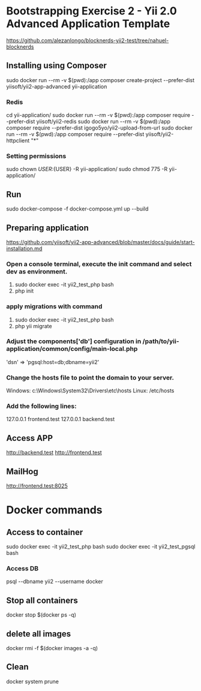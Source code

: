 # Bootstrapping Exercise 2 - Yii 2.0 Advanced Application Template
https://github.com/alezanlongo/blocknerds-yii2-test/tree/nahuel-blocknerds

## Installing using Composer
sudo docker run --rm -v $(pwd):/app composer create-project --prefer-dist yiisoft/yii2-app-advanced yii-application

### Redis
cd yii-application/
sudo docker run --rm -v $(pwd):/app composer require --prefer-dist yiisoft/yii2-redis
sudo docker run --rm -v $(pwd):/app composer require --prefer-dist igogo5yo/yii2-upload-from-url
sudo docker run --rm -v $(pwd):/app composer require --prefer-dist yiisoft/yii2-httpclient "*"

### Setting permissions
sudo chown ${USER}:${USER} -R yii-application/
sudo chmod 775 -R yii-application/

## Run
sudo docker-compose -f docker-compose.yml up --build

## Preparing application
https://github.com/yiisoft/yii2-app-advanced/blob/master/docs/guide/start-installation.md

### Open a console terminal, execute the init command and select dev as environment.
1. sudo docker exec -it yii2_test_php bash
2. php init

### apply migrations with command 
1. sudo docker exec -it yii2_test_php bash
2. php yii migrate

### Adjust the components['db'] configuration in /path/to/yii-application/common/config/main-local.php
'dsn' => 'pgsql:host=db;dbname=yii2'

### Change the hosts file to point the domain to your server.
Windows: c:\Windows\System32\Drivers\etc\hosts
Linux: /etc/hosts

### Add the following lines:
127.0.0.1   frontend.test
127.0.0.1   backend.test

## Access APP
http://backend.test
http://frontend.test

## MailHog
http://frontend.test:8025

# Docker commands

## Access to container
sudo docker exec -it yii2_test_php bash
sudo docker exec -it yii2_test_pgsql bash

### Access DB
psql --dbname yii2 --username docker

## Stop all containers
docker stop $(docker ps -q)

## delete all images
docker rmi -f $(docker images -a -q)

## Clean
docker system prune  
